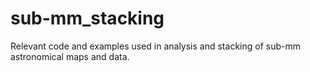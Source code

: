 # sub-mm_stacking
Relevant code and examples used in analysis and stacking of sub-mm astronomical maps and data.
